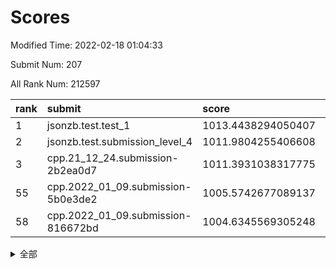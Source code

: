 # Scores

Modified Time: 2022-02-18 01:04:33

Submit Num: 207

All Rank Num: 212597

| rank |               submit               |       score        |       sigma        | pk_num |
| :--- | :--------------------------------- | :----------------- | :----------------- | :----- |
| 1    | jsonzb.test.test_1                 | 1013.4438294050407 | 0.8139442605661706 | 4108   |
| 2    | jsonzb.test.submission_level_4     | 1011.9804255406608 | 0.7907181917684998 | 4104   |
| 3    | cpp.21_12_24.submission-2b2ea0d7   | 1011.3931038317775 | 0.7779902584738811 | 4111   |
| 55   | cpp.2022_01_09.submission-5b0e3de2 | 1005.5742677089137 | 0.7203803238920891 | 4108   |
| 58   | cpp.2022_01_09.submission-816672bd | 1004.6345569305248 | 0.7116933810762862 | 4109   |


<details>
<summary>全部</summary>

| rank |                 submit                 |       score        |       sigma        | pk_num |
| :--- | :------------------------------------- | :----------------- | :----------------- | :----- |
| 1    | jsonzb.test.test_1                     | 1013.4438294050407 | 0.8139442605661706 | 4108   |
| 2    | jsonzb.test.submission_level_4         | 1011.9804255406608 | 0.7907181917684998 | 4104   |
| 3    | cpp.21_12_24.submission-2b2ea0d7       | 1011.3931038317775 | 0.7779902584738811 | 4111   |
| 4    | gobigger.level_3.submission_level_3_4  | 1011.3362784226165 | 0.7738050992467382 | 4111   |
| 5    | gobigger.level_3.submission_level_3_33 | 1011.1279685286809 | 0.7478896520431503 | 4107   |
| 6    | gobigger.level_3.submission_level_3_42 | 1011.1268618873225 | 0.7780171969202846 | 4109   |
| 7    | gobigger.level_3.submission_level_3_15 | 1011.1234456882892 | 0.7515394019066096 | 4105   |
| 8    | gobigger.level_3.submission_level_3_39 | 1010.9441853832284 | 0.7671967986742658 | 4110   |
| 9    | gobigger.level_3.submission_level_3_13 | 1010.9227691100884 | 0.774023147775718  | 4109   |
| 10   | gobigger.level_3.submission_level_3_27 | 1010.886481150617  | 0.7474394086312187 | 4103   |
| 11   | gobigger.level_3.submission_level_3_17 | 1010.8482759849587 | 0.7691392934779082 | 4106   |
| 12   | gobigger.level_3.submission_level_3_14 | 1010.8170702315327 | 0.7744067354641849 | 4109   |
| 13   | gobigger.level_3.submission_level_3_11 | 1010.7731773148876 | 0.7741497986489395 | 4108   |
| 14   | gobigger.level_3.submission_level_3_20 | 1010.7418872853281 | 0.7472167820147537 | 4108   |
| 15   | gobigger.level_3.submission_level_3_23 | 1010.60729723997   | 0.7558384473417357 | 4106   |
| 16   | gobigger.level_3.submission_level_3_30 | 1010.6046968970588 | 0.7471248229251828 | 4109   |
| 17   | gobigger.level_3.submission_level_3_31 | 1010.4311977299022 | 0.749550190298163  | 4107   |
| 18   | gobigger.level_3.submission_level_3_10 | 1010.38544390745   | 0.7740351288005985 | 4111   |
| 19   | gobigger.level_3.submission_level_3_35 | 1010.3013500828292 | 0.780475325385142  | 4113   |
| 20   | gobigger.level_3.submission_level_3_44 | 1010.2874225816475 | 0.7849043053732385 | 4103   |
| 21   | gobigger.level_3.submission_level_3_29 | 1010.274692152629  | 0.74216662697856   | 4105   |
| 22   | gobigger.level_3.submission_level_3_1  | 1010.2286512314613 | 0.7555527702119087 | 4110   |
| 23   | gobigger.level_3.submission_level_3_34 | 1010.2174833218133 | 0.7623040891613551 | 4108   |
| 24   | gobigger.level_3.submission_level_3_49 | 1010.1548945165044 | 0.7445285287410305 | 4106   |
| 25   | gobigger.level_3.submission_level_3_40 | 1010.1182806552713 | 0.7376165871552078 | 4108   |
| 26   | gobigger.level_3.submission_level_3_3  | 1010.1117039618482 | 0.7499262956122669 | 4116   |
| 27   | gobigger.level_3.submission_level_3_36 | 1010.0666732605846 | 0.7626237439840763 | 4109   |
| 28   | gobigger.level_3.submission_level_3_2  | 1010.0399548273141 | 0.7692758167466409 | 4109   |
| 29   | gobigger.level_3.submission_level_3_24 | 1009.972060742314  | 0.7555207096070501 | 4109   |
| 30   | gobigger.level_3.submission_level_3_32 | 1009.9583852526678 | 0.7573072199513979 | 4102   |
| 31   | gobigger.level_3.submission_level_3_28 | 1009.9330341267355 | 0.7445832222034559 | 4111   |
| 32   | gobigger.level_3.submission_level_3_48 | 1009.8768453333654 | 0.7686623951777802 | 4105   |
| 33   | gobigger.level_3.submission_level_3_37 | 1009.8566481312919 | 0.7553149114059429 | 4115   |
| 34   | gobigger.level_3.submission_level_3_0  | 1009.833457607556  | 0.7713090517546533 | 4110   |
| 35   | gobigger.level_3.submission_level_3_45 | 1009.8089307359938 | 0.7569474337859794 | 4110   |
| 36   | gobigger.level_3.submission_level_3_47 | 1009.6769417435144 | 0.7535585236273153 | 4108   |
| 37   | gobigger.level_3.submission_level_3_25 | 1009.6135247688069 | 0.732684314200202  | 4109   |
| 38   | gobigger.level_3.submission_level_3_41 | 1009.5882598367158 | 0.7573997457229883 | 4107   |
| 39   | gobigger.level_3.submission_level_3_46 | 1009.5806663525145 | 0.7542175594000373 | 4103   |
| 40   | gobigger.level_3.submission_level_3_12 | 1009.5413426840548 | 0.7403221687431754 | 4108   |
| 41   | gobigger.level_3.submission_level_3_19 | 1009.503348671576  | 0.7370040750646978 | 4111   |
| 42   | gobigger.level_3.submission_level_3_9  | 1009.4674547325077 | 0.7604885972982129 | 4116   |
| 43   | gobigger.level_3.submission_level_3_6  | 1009.4297324714403 | 0.744054890362114  | 4108   |
| 44   | gobigger.level_3.submission_level_3_38 | 1009.3721108226491 | 0.7479199311139377 | 4109   |
| 45   | gobigger.level_3.submission_level_3_22 | 1009.357043375773  | 0.7412992006417068 | 4110   |
| 46   | gobigger.level_3.submission_level_3_16 | 1009.35034848932   | 0.7728113087940083 | 4107   |
| 47   | gobigger.level_3.submission_level_3_18 | 1009.3474215954056 | 0.7611728249985472 | 4103   |
| 48   | gobigger.level_3.submission_level_3_26 | 1009.3256714793022 | 0.7741248355519603 | 4112   |
| 49   | gobigger.level_3.submission_level_3_8  | 1009.2883018486489 | 0.7333480200533684 | 4109   |
| 50   | gobigger.level_3.submission_level_3_7  | 1009.2245727554084 | 0.7430854134944478 | 4109   |
| 51   | gobigger.level_3.submission_level_3_43 | 1009.1919806644524 | 0.7456625029798936 | 4105   |
| 52   | gobigger.level_3.submission_level_3_5  | 1008.86046206675   | 0.7425337556656614 | 4109   |
| 53   | gobigger.level_3.submission_level_3_21 | 1008.5038447239104 | 0.7497003614573505 | 4110   |
| 54   | gobigger.level_1.submission_level_1_15 | 1005.7984746574908 | 0.7330927572968026 | 4110   |
| 55   | cpp.2022_01_09.submission-5b0e3de2     | 1005.5742677089137 | 0.7203803238920891 | 4108   |
| 56   | gobigger.level_1.submission_level_1_16 | 1005.2121280555255 | 0.7245018261255861 | 4111   |
| 57   | gobigger.level_1.submission_level_1_27 | 1004.8368001161804 | 0.7312856125041296 | 4108   |
| 58   | cpp.2022_01_09.submission-816672bd     | 1004.6345569305248 | 0.7116933810762862 | 4109   |
| 59   | gobigger.level_1.submission_level_1_49 | 1004.4865111682723 | 0.7134543852231033 | 4109   |
| 60   | gobigger.level_1.submission_level_1_18 | 1004.394844240491  | 0.7114773945670089 | 4112   |
| 61   | gobigger.level_1.submission_level_1_4  | 1004.3698906843905 | 0.7169524834269959 | 4106   |
| 62   | gobigger.level_1.submission_level_1_28 | 1004.3485141587217 | 0.6987248090776776 | 4106   |
| 63   | gobigger.level_1.submission_level_1_5  | 1004.2739664804394 | 0.7110100392665784 | 4111   |
| 64   | gobigger.level_1.submission_level_1_35 | 1004.2101104420457 | 0.7138009531470783 | 4112   |
| 65   | gobigger.level_1.submission_level_1_31 | 1004.1828746001042 | 0.7184492728334987 | 4111   |
| 66   | gobigger.level_1.submission_level_1_19 | 1004.1508383548804 | 0.7164820261761563 | 4105   |
| 67   | gobigger.level_1.submission_level_1_26 | 1004.0237157594347 | 0.7136471045953591 | 4111   |
| 68   | gobigger.level_1.submission_level_1_9  | 1003.9483064749007 | 0.7081481238736005 | 4109   |
| 69   | gobigger.level_1.submission_level_1_42 | 1003.8889949256778 | 0.7212261172552199 | 4107   |
| 70   | gobigger.level_1.submission_level_1_21 | 1003.7868278557196 | 0.722046550112416  | 4107   |
| 71   | gobigger.level_1.submission_level_1_43 | 1003.7050555469235 | 0.7192649214490052 | 4113   |
| 72   | gobigger.level_1.submission_level_1_6  | 1003.6810346797279 | 0.7325309094527741 | 4109   |
| 73   | gobigger.level_1.submission_level_1_30 | 1003.6717008155406 | 0.7232481612118169 | 4114   |
| 74   | gobigger.level_1.submission_level_1_29 | 1003.646749438968  | 0.7179057368820089 | 4108   |
| 75   | gobigger.level_1.submission_level_1_44 | 1003.5807846885846 | 0.7213916330555765 | 4110   |
| 76   | gobigger.level_1.submission_level_1_12 | 1003.5785202784311 | 0.7222495053674823 | 4111   |
| 77   | gobigger.level_1.submission_level_1_20 | 1003.5484033211424 | 0.7219005082521084 | 4107   |
| 78   | gobigger.level_1.submission_level_1_10 | 1003.463748249915  | 0.7176159846132824 | 4108   |
| 79   | gobigger.level_1.submission_level_1_8  | 1003.404283632528  | 0.7151956284174658 | 4104   |
| 80   | gobigger.level_1.submission_level_1_40 | 1003.2665864279969 | 0.7058928559523858 | 4109   |
| 81   | gobigger.level_1.submission_level_1_48 | 1003.2358337589463 | 0.7060622315607887 | 4109   |
| 82   | gobigger.level_1.submission_level_1_34 | 1003.2208720728266 | 0.715013652293269  | 4108   |
| 83   | gobigger.level_1.submission_level_1_46 | 1003.1531573318322 | 0.7189839648406358 | 4104   |
| 84   | gobigger.level_1.submission_level_1_33 | 1003.1378572989964 | 0.7109164846918354 | 4108   |
| 85   | gobigger.level_1.submission_level_1_45 | 1003.1258603429582 | 0.7149524890608722 | 4112   |
| 86   | gobigger.level_1.submission_level_1_13 | 1003.1013093364558 | 0.7101392503129286 | 4108   |
| 87   | gobigger.level_1.submission_level_1_23 | 1003.0650203690936 | 0.7046023414286813 | 4107   |
| 88   | gobigger.level_1.submission_level_1_7  | 1003.0638283249758 | 0.7152639656784022 | 4104   |
| 89   | gobigger.level_1.submission_level_1_39 | 1002.8924498076275 | 0.7207781848050683 | 4110   |
| 90   | gobigger.level_1.submission_level_1_1  | 1002.8324046571673 | 0.7228066566071069 | 4106   |
| 91   | gobigger.level_1.submission_level_1_36 | 1002.7794395441899 | 0.7130856868394696 | 4105   |
| 92   | gobigger.level_1.submission_level_1_22 | 1002.6598139679973 | 0.7207861532974168 | 4102   |
| 93   | gobigger.level_1.submission_level_1_3  | 1002.539686472736  | 0.7237030573719856 | 4111   |
| 94   | gobigger.level_1.submission_level_1_47 | 1002.5161264510429 | 0.7106342931367124 | 4104   |
| 95   | gobigger.level_1.submission_level_1_32 | 1002.4966246288791 | 0.7174664616197135 | 4108   |
| 96   | gobigger.level_1.submission_level_1_14 | 1002.4356399063586 | 0.7190489775039972 | 4109   |
| 97   | gobigger.level_1.submission_level_1_38 | 1002.3797298349456 | 0.7122168749584015 | 4113   |
| 98   | gobigger.level_1.submission_level_1_24 | 1002.3329399450703 | 0.7116413254829186 | 4112   |
| 99   | gobigger.level_1.submission_level_1_25 | 1002.2104050012899 | 0.7095100266199235 | 4105   |
| 100  | gobigger.level_1.submission_level_1_17 | 1002.1888747913828 | 0.7063066956330569 | 4112   |
| 101  | gobigger.level_1.submission_level_1_37 | 1002.0396063124751 | 0.7156563657558351 | 4114   |
| 102  | gobigger.level_1.submission_level_1_0  | 1001.998552382811  | 0.7278068033010763 | 4113   |
| 103  | gobigger.level_1.submission_level_1_41 | 1001.9576078059822 | 0.7196486419661208 | 4110   |
| 104  | gobigger.level_1.submission_level_1_2  | 1001.8978813544746 | 0.7256292636336688 | 4108   |
| 105  | gobigger.level_1.submission_level_1_11 | 1001.3828837918836 | 0.7142406484359316 | 4108   |
| 106  | gobigger.random.submission_random_9    | 997.2178940826783  | 0.7028799469927537 | 4106   |
| 107  | gobigger.random.submission_random_32   | 996.9538113813022  | 0.7156341082904446 | 4110   |
| 108  | gobigger.random.submission_random_48   | 996.8674308596927  | 0.7116271613453965 | 4107   |
| 109  | gobigger.random.submission_random_1    | 996.7468969636914  | 0.69865354259158   | 4098   |
| 110  | gobigger.random.submission_random_43   | 996.6456275809815  | 0.7081031722979696 | 4109   |
| 111  | gobigger.random.submission_random_2    | 996.6337753967229  | 0.6884951557496527 | 4111   |
| 112  | gobigger.random.submission_random_11   | 996.5938326780973  | 0.713340287089504  | 4112   |
| 113  | gobigger.random.submission_random_28   | 996.5736728658959  | 0.7038352797487906 | 4107   |
| 114  | gobigger.random.submission_random_29   | 996.5259756941874  | 0.7100307164952577 | 4101   |
| 115  | gobigger.random.submission_random_47   | 996.4278808905481  | 0.7132783185983065 | 4113   |
| 116  | gobigger.random.submission_random_17   | 996.4134191095463  | 0.6992464416439904 | 4105   |
| 117  | gobigger.random.submission_random_27   | 996.4083903299801  | 0.7070858386308094 | 4107   |
| 118  | gobigger.random.submission_random_49   | 996.3652016817691  | 0.709720900816655  | 4108   |
| 119  | gobigger.random.submission_random_12   | 996.3360156597524  | 0.7232880283121262 | 4109   |
| 120  | gobigger.random.submission_random_37   | 996.3344143523539  | 0.7078728287269138 | 4109   |
| 121  | gobigger.random.submission_random_19   | 996.332265121839   | 0.719171123836262  | 4109   |
| 122  | gobigger.random.submission_random_7    | 996.3284966223042  | 0.7107720351304475 | 4107   |
| 123  | gobigger.random.submission_random_46   | 996.259435995786   | 0.7061776533556726 | 4106   |
| 124  | gobigger.random.submission_random_26   | 996.2374239439057  | 0.7074336932481765 | 4107   |
| 125  | gobigger.random.submission_random_3    | 996.2345543534684  | 0.7046681043553628 | 4109   |
| 126  | gobigger.random.submission_random_25   | 996.1706855699551  | 0.7110136308690564 | 4111   |
| 127  | gobigger.random.submission_random_45   | 996.0759383030163  | 0.7100678721541606 | 4110   |
| 128  | gobigger.random.submission_random_23   | 995.9395567375365  | 0.7019059688089356 | 4108   |
| 129  | gobigger.random.submission_random_31   | 995.9206402144133  | 0.7226570691931783 | 4112   |
| 130  | gobigger.random.submission_random_0    | 995.9127311969486  | 0.6994240483650636 | 4110   |
| 131  | gobigger.random.submission_random_34   | 995.9051851656726  | 0.719069209404486  | 4107   |
| 132  | gobigger.random.submission_random_10   | 995.8963091156895  | 0.7061193797289737 | 4109   |
| 133  | gobigger.random.submission_random_16   | 995.8962734137216  | 0.7097743883806338 | 4112   |
| 134  | gobigger.random.submission_random_13   | 995.884319285584   | 0.706464944413054  | 4106   |
| 135  | gobigger.random.submission_random_5    | 995.8640691521101  | 0.7177378331830196 | 4104   |
| 136  | gobigger.random.submission_random_20   | 995.8568116781622  | 0.7053332157005355 | 4108   |
| 137  | gobigger.random.submission_random_40   | 995.7665482936416  | 0.7292522543338749 | 4106   |
| 138  | gobigger.random.submission_random_44   | 995.7644907411307  | 0.7087047474110563 | 4104   |
| 139  | gobigger.random.submission_random_39   | 995.67546038039    | 0.698451153568864  | 4109   |
| 140  | gobigger.random.submission_random_38   | 995.6678365707381  | 0.6984773471693492 | 4110   |
| 141  | gobigger.random.submission_random_15   | 995.5313000175297  | 0.7092447415129545 | 4109   |
| 142  | gobigger.random.submission_random_21   | 995.4948323848506  | 0.7178670675888753 | 4105   |
| 143  | gobigger.random.submission_random_22   | 995.4449604914121  | 0.7007047406005582 | 4108   |
| 144  | gobigger.random.submission_random_6    | 995.3454768324316  | 0.7158546175108155 | 4112   |
| 145  | gobigger.random.submission_random_4    | 995.3447049779832  | 0.7108131062725226 | 4112   |
| 146  | gobigger.random.submission_random_30   | 995.3367499185671  | 0.709458545947178  | 4115   |
| 147  | gobigger.random.submission_random_33   | 995.3062078573004  | 0.7251239566629553 | 4113   |
| 148  | gobigger.random.submission_random_14   | 995.2992761933845  | 0.7261315994631632 | 4106   |
| 149  | gobigger.random.submission_random_8    | 995.2116353510693  | 0.7147209809209294 | 4109   |
| 150  | gobigger.random.submission_random_35   | 995.2031528150204  | 0.7148058059111769 | 4111   |
| 151  | gobigger.random.submission_random_42   | 995.1908016248273  | 0.7218685788022882 | 4107   |
| 152  | gobigger.random.submission_random_18   | 995.0773347966356  | 0.7136559066184585 | 4105   |
| 153  | gobigger.random.submission_random_41   | 994.948737518221   | 0.7120765374215691 | 4110   |
| 154  | gobigger.level_2.submission_level_2_24 | 994.8905849193314  | 0.726940038041038  | 4106   |
| 155  | gobigger.random.submission_random_24   | 994.85839078873    | 0.7061542771275837 | 4109   |
| 156  | gobigger.level_2.submission_level_2_17 | 994.1154893521763  | 0.7433663575837612 | 4109   |
| 157  | gobigger.random.submission_random_36   | 994.0359951175235  | 0.7256904639120648 | 4106   |
| 158  | gobigger.level_2.submission_level_2_10 | 993.7216390401055  | 0.7278835660417156 | 4106   |
| 159  | gobigger.level_2.submission_level_2_47 | 993.3996468675681  | 0.7293294225726691 | 4109   |
| 160  | gobigger.level_2.submission_level_2_49 | 993.3647190446054  | 0.7467711752103174 | 4106   |
| 161  | gobigger.level_2.submission_level_2_18 | 993.3327165152564  | 0.7447314380029216 | 4110   |
| 162  | gobigger.level_2.submission_level_2_40 | 993.1639781107363  | 0.7428297789710686 | 4109   |
| 163  | gobigger.level_2.submission_level_2_13 | 993.1137757950837  | 0.7514924695200059 | 4110   |
| 164  | gobigger.level_2.submission_level_2_33 | 993.0437490209894  | 0.7459122372637575 | 4106   |
| 165  | gobigger.level_2.submission_level_2_2  | 993.0327208492117  | 0.7518325924146637 | 4108   |
| 166  | gobigger.level_2.submission_level_2_30 | 992.9276026643872  | 0.7493003998587363 | 4110   |
| 167  | gobigger.level_2.submission_level_2_0  | 992.9270545823274  | 0.7233441409071826 | 4113   |
| 168  | gobigger.level_2.submission_level_2_26 | 992.834270563406   | 0.7445155654496346 | 4107   |
| 169  | gobigger.level_2.submission_level_2_22 | 992.7182340324235  | 0.7418607695017568 | 4108   |
| 170  | gobigger.level_2.submission_level_2_6  | 992.7123212323239  | 0.7348648929038536 | 4106   |
| 171  | gobigger.level_2.submission_level_2_27 | 992.6919589332919  | 0.725286518189384  | 4105   |
| 172  | gobigger.level_2.submission_level_2_11 | 992.4416603620842  | 0.7344161870289236 | 4109   |
| 173  | gobigger.level_2.submission_level_2_41 | 992.4276398413334  | 0.7483909639951675 | 4107   |
| 174  | gobigger.level_2.submission_level_2_7  | 992.4170769903468  | 0.7477027519270432 | 4106   |
| 175  | gobigger.level_2.submission_level_2_38 | 992.2451874005708  | 0.7435291249117173 | 4110   |
| 176  | gobigger.level_2.submission_level_2_15 | 992.1635639194635  | 0.7348826110966439 | 4109   |
| 177  | gobigger.level_2.submission_level_2_8  | 992.079340627577   | 0.7367875460262854 | 4107   |
| 178  | gobigger.level_2.submission_level_2_45 | 992.0602672431272  | 0.7370895860572104 | 4109   |
| 179  | gobigger.level_2.submission_level_2_5  | 992.0565526071844  | 0.7575579326857782 | 4108   |
| 180  | gobigger.level_2.submission_level_2_43 | 992.0528377608197  | 0.7488536019947527 | 4105   |
| 181  | gobigger.level_2.submission_level_2_48 | 992.0406131711759  | 0.7468867204211657 | 4109   |
| 182  | gobigger.level_2.submission_level_2_9  | 991.994870949663   | 0.7408240619364583 | 4109   |
| 183  | gobigger.level_2.submission_level_2_19 | 991.9379847203271  | 0.7645772548192442 | 4101   |
| 184  | gobigger.level_2.submission_level_2_36 | 991.8543919294165  | 0.752543166643484  | 4106   |
| 185  | gobigger.level_2.submission_level_2_32 | 991.7823611830685  | 0.7542163889897778 | 4103   |
| 186  | gobigger.level_2.submission_level_2_16 | 991.7667785653393  | 0.7731752050577871 | 4110   |
| 187  | gobigger.level_2.submission_level_2_29 | 991.7623059369308  | 0.7622222358744265 | 4113   |
| 188  | gobigger.level_2.submission_level_2_23 | 991.5851108357577  | 0.7600418407677587 | 4110   |
| 189  | gobigger.level_2.submission_level_2_31 | 991.5732089164237  | 0.7621851436223129 | 4111   |
| 190  | gobigger.level_2.submission_level_2_35 | 991.5042606986414  | 0.7597176742357898 | 4112   |
| 191  | gobigger.level_2.submission_level_2_21 | 991.3336089425779  | 0.7544667053827135 | 4109   |
| 192  | gobigger.level_2.submission_level_2_42 | 991.3194390480558  | 0.7502383195750467 | 4108   |
| 193  | gobigger.level_2.submission_level_2_25 | 991.31758403276    | 0.766839536005673  | 4108   |
| 194  | gobigger.level_2.submission_level_2_12 | 991.2088979739334  | 0.7430232115214614 | 4102   |
| 195  | gobigger.level_2.submission_level_2_4  | 991.1711090312856  | 0.7388035592673884 | 4108   |
| 196  | gobigger.level_2.submission_level_2_39 | 991.1689999790541  | 0.7458613892740618 | 4105   |
| 197  | gobigger.level_2.submission_level_2_28 | 991.0844515359686  | 0.7375852647624124 | 4102   |
| 198  | gobigger.level_2.submission_level_2_14 | 991.0765404859055  | 0.7535300907874445 | 4102   |
| 199  | gobigger.level_2.submission_level_2_34 | 990.9472035591517  | 0.7538874580224187 | 4104   |
| 200  | gobigger.level_2.submission_level_2_1  | 990.8941150484294  | 0.755111068576763  | 4107   |
| 201  | gobigger.level_2.submission_level_2_37 | 990.3686042626853  | 0.7499335801492252 | 4111   |
| 202  | gobigger.level_2.submission_level_2_3  | 989.882467325953   | 0.7744110885398794 | 4110   |
| 203  | gobigger.level_2.submission_level_2_20 | 989.8206647422294  | 0.7829078506320285 | 4107   |
| 204  | gobigger.level_2.submission_level_2_44 | 989.5587454965228  | 0.7813337828195067 | 4105   |
| 205  | gobigger.level_2.submission_level_2_46 | 989.2733483175671  | 0.7716555866075268 | 4105   |
| 206  | gobigger.none.submission_none_1        | 979.3154768215555  | 1.2180163083424917 | 4101   |
| 207  | gobigger.none.submission_none_0        | 974.7078858503564  | 1.5985240549043447 | 4104   |

</details>